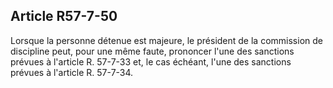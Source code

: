 Article R57-7-50
----
Lorsque la personne détenue est majeure, le président de la commission de
discipline peut, pour une même faute, prononcer l'une des sanctions prévues à
l'article R. 57-7-33 et, le cas échéant, l'une des sanctions prévues à l'article
R. 57-7-34.
